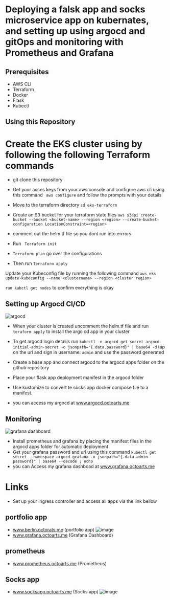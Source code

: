 # Deploying a falsk app and socks microservice app on kubernates, and setting up using argocd and gitOps and monitoring with Prometheus and Grafana

## Prerequisites
- AWS CLI
- Terraform
- Docker
- Flask
- Kubectl

## Using this Repository

# Create the EKS cluster using by following the following Terraform commands
- git clone this repository

- Get your acces keys from your aws console and configure aws cli using this command ` aws configure` and follow the prompts with your details

- Move to the terraform directory `cd eks-terraform`

- Create an S3 bucket for your terraform state files 
`aws s3api create-bucket --bucket <bucket-name> --region <region> --create-bucket-configuration LocationConstraint=<region>`

- comment out the helm.tf file so you dont run into errrors

- Run ` Terraform init`
- `Terraform plan` go over the configurations
- Then run `Terraform apply`

Update your Kubeconfig file by running the following command `aws eks update-kubeconfig --name <clustername> --region <cluster region>` 

`run kubctl get nodes` to confirm everything is okay

## Setting up Argocd CI/CD
![argocd](https://user-images.githubusercontent.com/56790407/226378394-80f7d4d9-cbef-475f-9031-7db913ea265b.png)

- When your cluster is created uncomment the helm.tf file and run `teraform apply` to install the argo cd app in your cluster

- To get argocd login detalils run `kubectl -n argocd get secret argocd-initial-admin-secret -o jsonpath="{.data.password}" | base64 -d`
tap on the url and sign in username: `admin` and use the password generated

- Create a base app and connect argocd to the argocd apps folder on the github repository
- Place your flask app deployment manifest in the argocd folder
- Use kustomize to convert te socks app docker compose file to a manifest.
- you can access my argocd at www.argocd.octoarts.me

## Monitoring

![grafana dashboard](https://user-images.githubusercontent.com/56790407/226373639-14bdebd2-f549-40fa-b655-7b6bbfd37fdb.png)


- Install prometheus and grafana by placing the manifest files in the argocd apps folder for automatic deployment
- Get your grafana password and url using this command `kubectl get secret --namespace argocd grafana -o jsonpath="{.data.admin-password}" | base64 --decode ; echo`
- you can Access my grafana dashboad at www.grafana.octoarts.me 

 

# Links

- Set up your ingress controller and access all apps via the link bellow

## portfolio app
- www.berlin.octorats.me       (portfolio app)
![image](https://user-images.githubusercontent.com/56790407/227743876-dbd8af3f-478b-4af0-afc1-25d8e59bd208.png)
- www.grafana.octoarts.me      (Grafana Dashboard)

## prometheus 
- www.prometheus.octoarts.me   (Prometheus)

## Socks app
- www.socksapp.octoarts.me     (Socks app)
![image](https://user-images.githubusercontent.com/56790407/227743449-1b121194-3f31-4f9b-900a-3f561af5535a.png)







